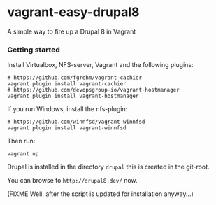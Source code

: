# vagrant-easy-drupal8
A simple way to fire up a Drupal 8 in Vagrant

### Getting started

Install Virtualbox, NFS-server, Vagrant and the following plugins:
```
# https://github.com/fgrehm/vagrant-cachier
vagrant plugin install vagrant-cachier
# https://github.com/devopsgroup-io/vagrant-hostmanager
vagrant plugin install vagrant-hostmanager
```

If you run Windows, install the nfs-plugin:
```
# https://github.com/winnfsd/vagrant-winnfsd
vagrant plugin install vagrant-winnfsd
```

Then run:
```
vagrant up
```

Drupal is installed in the directory `drupal` this is created in the git-root.

You can browse to `http://drupal8.dev/` now.

(FIXME Well, after the script is updated for installation anyway...)

